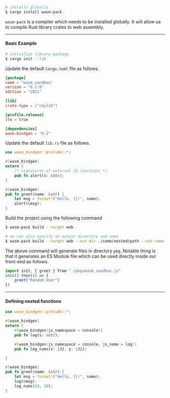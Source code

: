 ```bash
# installs globally
$ cargo install wasm-pack
```

`wasm-pack` is a compiler which needs to be installed globally. It will allow us to compile Rust library crates to web assembly.

---

#### Basic Example

```bash
# initialize library package
$ cargo init --lib
```

Update the default `Cargo.toml` file as follows.

```toml
[package]
name = "wasm_sandbox"
version = "0.1.0"
edition = "2021"

[lib]
crate-type = ["cdylib"]

[profile.release]
lto = true

[dependencies]
wasm-bindgen = "0.2"
```

Update the default `lib.rs` file as follows.

```rust
use wasm_bindgen::prelude::*;

#[wasm_bindgen]
extern {
	/* signatures of external JS functions */ 
    pub fn alert(s: &str);
}

#[wasm_bindgen]
pub fn greet(name: &str) {
    let msg = format!("Hello, {}!", name);
    alert(&msg);
}
```

Build the project using the following command

```bash
$ wasm-pack build --target web

# we can also specify an output directory and name
$ wasm-pack build --target web --out-dir ./some/nested/path --out-name index
```

The above command will generate files in directory `pkg`.  Notable thing is that it generates an ES Module file which can be used directly inside our front-end as follows.

```js
import init, { greet } from "./pkg/wasm_sandbox.js"
init().then(() => {
	greet("Random User")
})
```


---

#### Defining nested functions

```rust
use wasm_bindgen::prelude::*;

#[wasm_bindgen]
extern {
    #[wasm_bindgen(js_namespace = console)]
    pub fn log(s: &str);

    #[wasm_bindgen(js_namespace = console, js_name = log)]
    pub fn log_nums(x: i32, y: i32);

}

#[wasm_bindgen]
pub fn greet(name: &str) {
    let msg = format!("Hello, {}!", name);
    log(&msg);
    log_nums(10, 20);
}

```